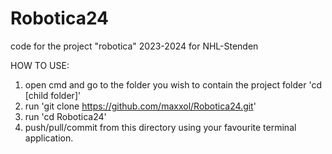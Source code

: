 # Robotica24
code for the project "robotica" 2023-2024 for NHL-Stenden

HOW TO USE:
1. open cmd and go to the folder you wish to contain the project folder 'cd [child folder]'
2. run 'git clone https://github.com/maxxol/Robotica24.git'
3. run 'cd Robotica24'
4. push/pull/commit from this directory using your favourite terminal application.
